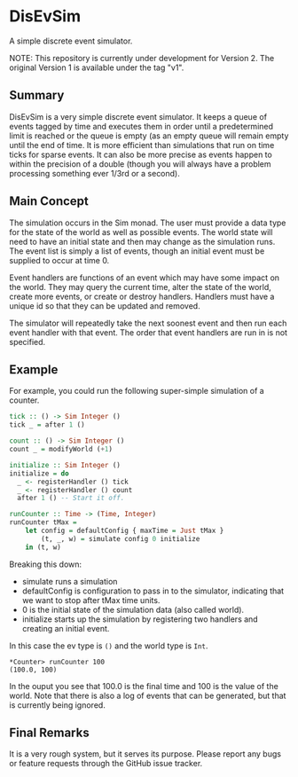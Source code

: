 # DisEvSim

A simple discrete event simulator.

NOTE: This repository is currently under development for Version 2.  The
original Version 1 is available under the tag "v1".

## Summary

DisEvSim is a very simple discrete event simulator.  It keeps a queue of events
tagged by time and executes them in order until a predetermined limit is
reached or the queue is empty (as an empty queue will remain empty until the
end of time.  It is more efficient than simulations that run on time ticks for
sparse events.  It can also be more precise as events happen to within the
precision of a double (though you will always have a problem processing
something ever 1/3rd or a second).

## Main Concept

The simulation occurs in the Sim monad.  The user must provide a data type for
the state of the world as well as possible events.  The world state will need
to have an initial state and then may change as the simulation runs.  The event
list is simply a list of events, though an initial event must be supplied to
occur at time 0.

Event handlers are functions of an event which may have some impact on the
world.  They may query the current time, alter the state of the world, create
more events, or create or destroy handlers.  Handlers must have a unique id so
that they can be updated and removed.

The simulator will repeatedly take the next soonest event and then run each
event handler with that event.  The order that event handlers are run in is not
specified.

## Example

For example, you could run the following super-simple simulation of a counter.

```haskell
tick :: () -> Sim Integer ()
tick _ = after 1 ()

count :: () -> Sim Integer ()
count _ = modifyWorld (+1)

initialize :: Sim Integer ()
initialize = do
  _ <- registerHandler () tick
  _ <- registerHandler () count
  after 1 () -- Start it off.

runCounter :: Time -> (Time, Integer)
runCounter tMax =
    let config = defaultConfig { maxTime = Just tMax }
        (t, _, w) = simulate config 0 initialize
    in (t, w)
```

Breaking this down:

* simulate runs a simulation
* defaultConfig is configuration to pass in to the simulator, indicating that
  we want to stop after tMax time units.
* 0 is the initial state of the simulation data (also called world).
* initialize starts up the simulation by registering two handlers and creating
  an initial event.

In this case the ev type is `()` and the world type is `Int`.

    *Counter> runCounter 100
    (100.0, 100)

In the ouput you see that 100.0 is the final time and 100 is the value of the
world.  Note that there is also a log of events that can be generated, but that
is currently being ignored.

## Final Remarks

It is a very rough system, but it serves its purpose.  Please report any bugs
or feature requests through the GitHub issue tracker.
